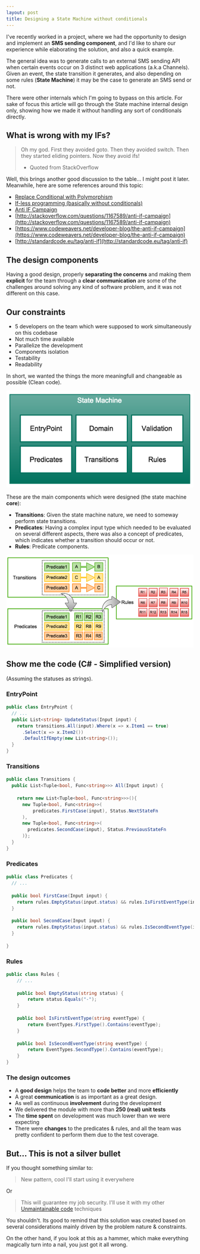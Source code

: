 ```yaml
---
layout: post
title: Designing a State Machine without conditionals  
---
```


I've recently worked in a project, where we had the opportunity to design and implement an **SMS sending component**, and I'd like to share our experience while elaborating the solution, and also a quick example. 

The general idea was to generate calls to an external SMS sending API when certain events occur on 3 distinct web applications (a.k.a Channels). Given an event, the state transition it generates, and also depending on some rules (**State Machine**) it may be the case to generate an SMS send or not. 

There were other internals which I'm going to bypass on this article. For sake of focus this article will go through the State machine internal design only, showing how we made it without handling any sort of conditionals directly.

## What is wrong with my IFs?

> Oh my god.
First they avoided goto.
Then they avoided switch.
Then they started eliding pointers.
Now they avoid ifs!
>- Quoted from StackOverflow

Well, this brings another good discussion to the table... I might post it later. Meanwhile, here are some references around this topic:

- [Replace Conditional with Polymorphism](http://www.refactoring.com/catalog/replaceConditionalWithPolymorphism.html)
- [If-less programming (basically without conditionals)](http://stackoverflow.com/questions/7264145/if-less-programming-basically-without-conditionals)
- [Anti IF Campaign](http://antiifcampaign.com/)
- [http://stackoverflow.com/questions/1167589/anti-if-campaign](http://stackoverflow.com/questions/1167589/anti-if-campaign)
- [https://www.codeweavers.net/developer-blog/the-anti-if-campaign](https://www.codeweavers.net/developer-blog/the-anti-if-campaign)
- [http://standardcode.eu/tag/anti-if](http://standardcode.eu/tag/anti-if)

## The design components

Having a good design, properly **separating the concerns** and making them **explicit** for the team through a **clear communication** are some of the challenges around solving any kind of software problem, and it was not different on this case.

## Our constraints

- 5 developers on the team which were supposed to work simultaneously on this codebase
- Not much time available
- Parallelize the development
- Components isolation
- Testability
- Readability

In short, we wanted the things the more meaningfull and changeable as possible (Clean code).

![Design Components](/assets/State-Machine-Design-Components.png)

These are the main components which were designed (the state machine **core**):

- **Transitions**: Given the state machine nature, we need to someway perform state transitions.
- **Predicates**: Having a complex input type which needed to be evaluated on several different aspects, there was also a concept of predicates, which indicates whether a transition should occur or not.
- **Rules**: Predicate components.

![Design Components Interaction](/assets/State-Machine-Design-Interaction.png)

## Show me the code (C# - Simplified version) 

(Assuming the statuses as strings).

### EntryPoint

```csharp
public class EntryPoint {
  // ...
  public List<string> UpdateStatus(Input input) {
    return transitions.All(input).Where(x => x.Item1 == true)
	  .Select(x => x.Item2())
	  .DefaultIfEmpty(new List<string>());
  }
}
```

### Transitions

```csharp
public class Transitions {
  public List<Tuple<bool, Func<string>>> All(Input input) {

    return new List<Tuple<bool, Func<string>>>(){
      new Tuple<bool, Func<string>>( 
          predicates.FirstCase(input), Status.NextStateFn
      ),
      new Tuple<bool, Func<string>>( 
        predicates.SecondCase(input), Status.PreviousStateFn
      )};
  }
}
```

### Predicates

```csharp
public class Predicates {
  // ...

  public bool FirstCase(Input input) {
    return rules.EmptyStatus(input.status) && rules.IsFirstEventType(input.type);
  }

  public bool SecondCase(Input input) {
    return rules.EmptyStatus(input.status) && rules.IsSecondEventType(input.type);
  }

}
```


### Rules

```csharp
public class Rules {
	// ... 

	public bool EmptyStatus(string status) {
        return status.Equals("-");
    }

	public bool IsFirstEventType(string eventType) {
        return EventTypes.FirstType().Contains(eventType);
    }

	public bool IsSecondEventType(string eventType) {
        return EventTypes.SecondType().Contains(eventType);
    }
}
```

### The design outcomes

- A **good design** helps the team to **code better** and more **efficiently**
- A great **communication** is as important as a great design.
- As well as continuous **involvement** during the development
- We delivered the module with more than **250 (real) unit tests**
- The **time spent** on development was much lower than we were expecting
- There were **changes** to the predicates & rules, and all the team was pretty confident to perform them due to the test coverage.

## But... This is not a silver bullet

If you thought something similar to:

> New pattern, cool I'll start using it everywhere

Or

> This will guarantee my job security. I'll use it with my other [Unmaintainable code](https://www.thc.org/root/phun/unmaintain.html) techniques

You shouldn't. Its good to remind that this solution was created based on several considerations mainly driven by the problem nature & constraints. 

On the other hand, if you look at this as a hammer, which make everything magically turn into a nail, you just got it all wrong.
